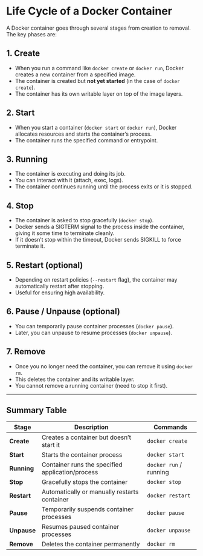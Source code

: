 # Life Cycle of a Docker Container

A Docker container goes through several stages from creation to removal. The key phases are:

## 1. Create
- When you run a command like `docker create` or `docker run`, Docker creates a new container from a specified image.
- The container is created but **not yet started** (in the case of `docker create`).
- The container has its own writable layer on top of the image layers.

## 2. Start
- When you start a container (`docker start` or `docker run`), Docker allocates resources and starts the container’s process.
- The container runs the specified command or entrypoint.

## 3. Running
- The container is executing and doing its job.
- You can interact with it (attach, exec, logs).
- The container continues running until the process exits or it is stopped.

## 4. Stop
- The container is asked to stop gracefully (`docker stop`).
- Docker sends a SIGTERM signal to the process inside the container, giving it some time to terminate cleanly.
- If it doesn’t stop within the timeout, Docker sends SIGKILL to force terminate it.

## 5. Restart (optional)
- Depending on restart policies (`--restart` flag), the container may automatically restart after stopping.
- Useful for ensuring high availability.

## 6. Pause / Unpause (optional)
- You can temporarily pause container processes (`docker pause`).
- Later, you can unpause to resume processes (`docker unpause`).

## 7. Remove
- Once you no longer need the container, you can remove it using `docker rm`.
- This deletes the container and its writable layer.
- You cannot remove a running container (need to stop it first).

---

## Summary Table

| Stage      | Description                                              | Commands              |
|------------|----------------------------------------------------------|-----------------------|
| **Create** | Creates a container but doesn’t start it                 | `docker create`       |
| **Start**  | Starts the container process                              | `docker start`        |
| **Running**| Container runs the specified application/process         | `docker run` / running|
| **Stop**   | Gracefully stops the container                            | `docker stop`         |
| **Restart**| Automatically or manually restarts container              | `docker restart`      |
| **Pause**  | Temporarily suspends container processes                  | `docker pause`        |
| **Unpause**| Resumes paused container processes                        | `docker unpause`      |
| **Remove** | Deletes the container permanently                          | `docker rm`           |

